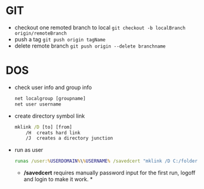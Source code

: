 # GIT
  - checkout one remoted branch to local 
    ```git checkout -b localBranch origin/remoteBranch```
  - push a tag 
    ```git push origin tagName```
  - delete remote branch 
    ```git push origin --delete branchname```

# DOS
  - check user info and group info
    ``` bat
    net localgroup [groupname] 
    net user username 
    ```

  - create directory symbol link 
    ``` bat
    mklink /D [to] [from] 
        /H  creats hard link
        /J  creates a directory junction
    ```
  - run as user
    ```bat
    runas /user:%USERDOMAIN%\%USERNAME% /savedcert "mklink /D C:/folder D:/folder"
    ```
    * **/savedcert** requires manually password input for the first run, logoff and login to make it work. *

